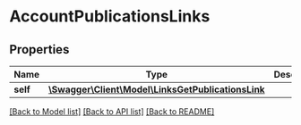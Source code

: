 # AccountPublicationsLinks

## Properties
Name | Type | Description | Notes
------------ | ------------- | ------------- | -------------
**self** | [**\Swagger\Client\Model\LinksGetPublicationsLink**](LinksGetPublicationsLink.md) |  | 

[[Back to Model list]](../README.md#documentation-for-models) [[Back to API list]](../README.md#documentation-for-api-endpoints) [[Back to README]](../README.md)


